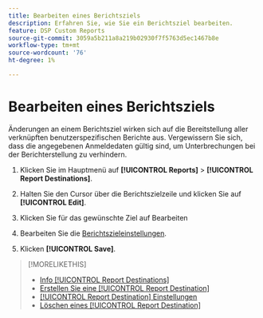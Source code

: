 ```yaml
---
title: Bearbeiten eines Berichtsziels
description: Erfahren Sie, wie Sie ein Berichtsziel bearbeiten.
feature: DSP Custom Reports
source-git-commit: 3059a5b211a8a219b02930f7f5763d5ec1467b8e
workflow-type: tm+mt
source-wordcount: '76'
ht-degree: 1%

---
```


# Bearbeiten eines Berichtsziels

Änderungen an einem Berichtsziel wirken sich auf die Bereitstellung aller verknüpften benutzerspezifischen Berichte aus. Vergewissern Sie sich, dass die angegebenen Anmeldedaten gültig sind, um Unterbrechungen bei der Berichterstellung zu verhindern.

1. Klicken Sie im Hauptmenü auf **[!UICONTROL Reports]** > **[!UICONTROL Report Destinations]**.

1. Halten Sie den Cursor über die Berichtszielzeile und klicken Sie auf **[!UICONTROL Edit]**.

1. Klicken Sie für das gewünschte Ziel auf Bearbeiten

1. Bearbeiten Sie die [Berichtszieleinstellungen](/help/dsp/reports/report-destinations/report-destination-settings.md).

1. Klicken **[!UICONTROL Save]**.

>[!MORELIKETHIS]
>
>* [Info [!UICONTROL Report Destinations]](/help/dsp/reports/report-destinations/report-destination-about.md)
>* [Erstellen Sie eine [!UICONTROL Report Destination]](/help/dsp/reports/report-destinations/report-destination-create.md)
>* [[!UICONTROL Report Destination] Einstellungen](/help/dsp/reports/report-destinations/report-destination-settings.md)
>* [Löschen eines [!UICONTROL Report Destination]](/help/dsp/reports/report-destinations/report-destination-delete.md)

